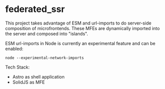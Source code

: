# federated_ssr

This project takes advantage of ESM and url-imports to do server-side composition of microfrontends.  These MFEs are dynamically imported into the server and composed into "islands".

ESM url-imports in Node is currently an experimental feature and can be enabled:
```
node --experimental-network-imports
```

Tech Stack: 
- Astro as shell application
- SolidJS as MFE
